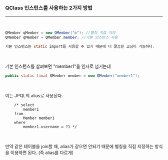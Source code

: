 ### QClass 인스턴스를 사용하는 2가지 방법
---

<br>

```Java
QMember qMember = new QMember("m"); //별칭 직접 지정
QMember qMember = QMember.member; //기본 인스턴스 사용

기본 인스턴스는 static import를 사용할 수 있기 때문에 더 깔끔한 코딩이 가능하다.
```

<br>

기본 인스턴스를 살펴보면 "member1"을 인자로 넘기는데

```Java
public static final QMember member = new QMember("member1");
```

<br>

이는 JPQL의 alias로 사용된다.

```log
    /* select
        member1
    from
        Member member1 
    where
        member1.username = ?1 */
```

<br>

만약 같은 테이블을 join할 때, alias가 같으면 안되기 때문에 별칭을 직접 지정하는 방식을 이용하면 된다. (즉 alias를 다르게)